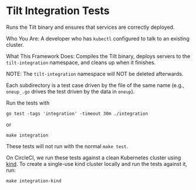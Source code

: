 # Tilt Integration Tests

Runs the Tilt binary and ensures that services are correctly deployed.

Who You Are: A developer who has `kubectl` configured to talk to an existing cluster.

What This Framework Does: Compiles the Tilt binary, deploys servers to the
`tilt-integration` namespace, and cleans up when it finishes.

NOTE: The `tilt-integration` namespace will NOT be deleted afterwards.

Each subdirectory is a test case driven by the file of the same name
(e.g., `oneup_.go` drives the test driven by the data in `oneup`).

Run the tests with

```
go test -tags 'integration' -timeout 30m ./integration
```

or

```
make integration
```

These tests will not run with the normal `make test`.

On CircleCI, we run these tests against a clean Kubernetes cluster using [kind](https://kind.sigs.k8s.io/).
To create a single-use kind cluster locally and run the tests against it, run:
```
make integration-kind
```
